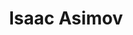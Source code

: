 ---
title: "Isaac Asimov"
hashtag: "isaac-asimov"
born-on: 1920-01-02
died-on: 1992-04-06
layout: hashtag
tags:
  - Professor
  - Science Fiction
  - Writer
  - Human Being
  - dead at the moment
---